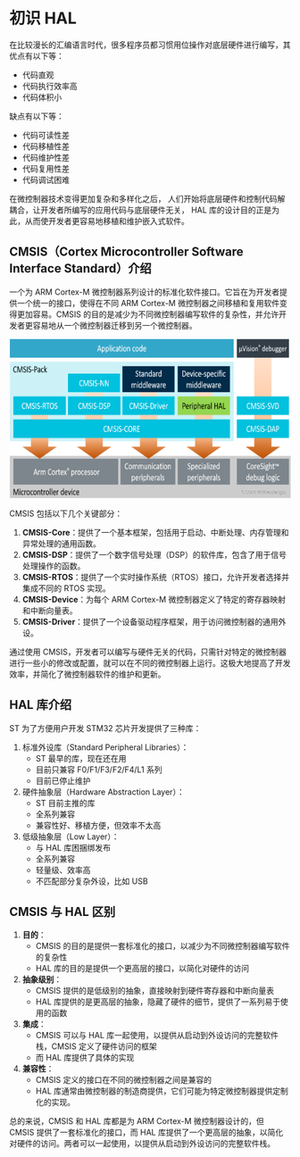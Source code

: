 # 初识 HAL

在比较漫长的汇编语言时代，很多程序员都习惯用位操作对底层硬件进行编写，其优点有以下等：

- 代码直观
- 代码执行效率高
- 代码体积小

缺点有以下等：

- 代码可读性差
- 代码移植性差
- 代码维护性差
- 代码复用性差
- 代码调试困难

在微控制器技术变得更加复杂和多样化之后，
人们开始将底层硬件和控制代码解耦合，让开发者所编写的应用代码与底层硬件无关，
HAL 库的设计目的正是为此，从而使开发者更容易地移植和维护嵌入式软件。

## CMSIS（Cortex Microcontroller Software Interface Standard）介绍

一个为 ARM Cortex-M 微控制器系列设计的标准化软件接口。它旨在为开发者提供一个统一的接口，使得在不同 ARM
Cortex-M 微控制器之间移植和复用软件变得更加容易。CMSIS 的目的是减少为不同微控制器编写软件的复杂性，并允许开发者更容易地从一个微控制器迁移到另一个微控制器。

![CMSIS 结构图](/docs/images/嵌入式/CMSIS架构图.png)

CMSIS 包括以下几个关键部分：

1. **CMSIS-Core**：提供了一个基本框架，包括用于启动、中断处理、内存管理和异常处理的通用函数。
2. **CMSIS-DSP**：提供了一个数字信号处理（DSP）的软件库，包含了用于信号处理操作的函数。
3. **CMSIS-RTOS**：提供了一个实时操作系统（RTOS）接口，允许开发者选择并集成不同的 RTOS 实现。
4. **CMSIS-Device**：为每个 ARM Cortex-M 微控制器定义了特定的寄存器映射和中断向量表。
5. **CMSIS-Driver**：提供了一个设备驱动程序框架，用于访问微控制器的通用外设。

通过使用 CMSIS，开发者可以编写与硬件无关的代码，只需针对特定的微控制器进行一些小的修改或配置，就可以在不同的微控制器上运行。这极大地提高了开发效率，并简化了微控制器软件的维护和更新。

## HAL 库介绍

ST 为了方便用户开发 STM32 芯片开发提供了三种库：

1. 标准外设库（Standard Peripheral Libraries）：
   - ST 最早的库，现在还在用
   - 目前只兼容 F0/F1/F3/F2/F4/L1 系列
   - 目前已停止维护
2. 硬件抽象层（Hardware Abstraction Layer）：
   - ST 目前主推的库
   - 全系列兼容
   - 兼容性好、移植方便，但效率不太高
3. 低级抽象层（Low Layer）：
   - 与 HAL 库困捆绑发布
   - 全系列兼容
   - 轻量级、效率高
   - 不匹配部分复杂外设，比如 USB

## CMSIS 与 HAL 区别

1. **目的**：
   - CMSIS 的目的是提供一套标准化的接口，以减少为不同微控制器编写软件的复杂性
   - HAL 库的目的是提供一个更高层的接口，以简化对硬件的访问
2. **抽象级别**：
   - CMSIS 提供的是低级别的抽象，直接映射到硬件寄存器和中断向量表
   - HAL 库提供的是更高层的抽象，隐藏了硬件的细节，提供了一系列易于使用的函数
3. **集成**：
   - CMSIS 可以与 HAL 库一起使用，以提供从启动到外设访问的完整软件栈，CMSIS 定义了硬件访问的框架
   - 而 HAL 库提供了具体的实现
4. **兼容性**：
   - CMSIS 定义的接口在不同的微控制器之间是兼容的
   - HAL 库通常由微控制器的制造商提供，它们可能为特定微控制器提供定制化的实现。

总的来说，CMSIS 和 HAL 库都是为 ARM Cortex-M 微控制器设计的，但 CMSIS 提供了一套标准化的接口，而 HAL 库提供了一个更高层的抽象，以简化对硬件的访问。两者可以一起使用，以提供从启动到外设访问的完整软件栈。
